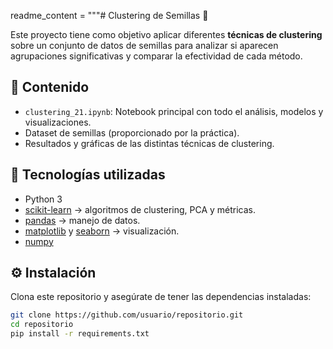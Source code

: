 readme_content = """# Clustering de Semillas 🌱

Este proyecto tiene como objetivo aplicar diferentes **técnicas de clustering** sobre un conjunto de datos de semillas para analizar si aparecen agrupaciones significativas y comparar la efectividad de cada método.

## 📂 Contenido
- `clustering_21.ipynb`: Notebook principal con todo el análisis, modelos y visualizaciones.  
- Dataset de semillas (proporcionado por la práctica).  
- Resultados y gráficas de las distintas técnicas de clustering.  

## 🚀 Tecnologías utilizadas
- Python 3  
- [scikit-learn](https://scikit-learn.org/) → algoritmos de clustering, PCA y métricas.  
- [pandas](https://pandas.pydata.org/) → manejo de datos.  
- [matplotlib](https://matplotlib.org/) y [seaborn](https://seaborn.pydata.org/) → visualización.  
- [numpy](https://numpy.org/)  

## ⚙️ Instalación
Clona este repositorio y asegúrate de tener las dependencias instaladas:

```bash
git clone https://github.com/usuario/repositorio.git
cd repositorio
pip install -r requirements.txt
